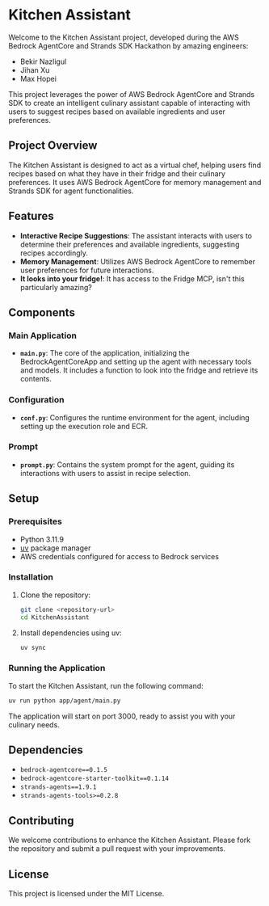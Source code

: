 # Kitchen Assistant

Welcome to the Kitchen Assistant project, developed during the AWS Bedrock AgentCore and Strands SDK Hackathon by amazing engineers:

- Bekir Nazligul
- Jihan Xu
- Max Hopei
 
This project leverages the power of AWS Bedrock AgentCore and Strands SDK to create an intelligent culinary assistant capable of interacting with users to suggest recipes based on available ingredients and user preferences.

## Project Overview

The Kitchen Assistant is designed to act as a virtual chef, helping users find recipes based on what they have in their fridge and their culinary preferences. It uses AWS Bedrock AgentCore for memory management and Strands SDK for agent functionalities.

## Features

- **Interactive Recipe Suggestions**: The assistant interacts with users to determine their preferences and available ingredients, suggesting recipes accordingly.
- **Memory Management**: Utilizes AWS Bedrock AgentCore to remember user preferences for future interactions.
- **It looks into your fridge!**: It has access to the Fridge MCP, isn't this particularly amazing?

## Components

### Main Application

- **`main.py`**: The core of the application, initializing the BedrockAgentCoreApp and setting up the agent with necessary tools and models. It includes a function to look into the fridge and retrieve its contents.

### Configuration

- **`conf.py`**: Configures the runtime environment for the agent, including setting up the execution role and ECR.

### Prompt

- **`prompt.py`**: Contains the system prompt for the agent, guiding its interactions with users to assist in recipe selection.

## Setup

### Prerequisites

- Python 3.11.9
- [uv](https://docs.astral.sh/uv/) package manager
- AWS credentials configured for access to Bedrock services

### Installation

1. Clone the repository:
   ```bash
   git clone <repository-url>
   cd KitchenAssistant
   ```

2. Install dependencies using uv:
   ```bash
   uv sync
   ```

### Running the Application

To start the Kitchen Assistant, run the following command:

```bash
uv run python app/agent/main.py
```

The application will start on port 3000, ready to assist you with your culinary needs.

## Dependencies

- `bedrock-agentcore==0.1.5`
- `bedrock-agentcore-starter-toolkit==0.1.14`
- `strands-agents==1.9.1`
- `strands-agents-tools>=0.2.8`

## Contributing

We welcome contributions to enhance the Kitchen Assistant. Please fork the repository and submit a pull request with your improvements.

## License

This project is licensed under the MIT License.
